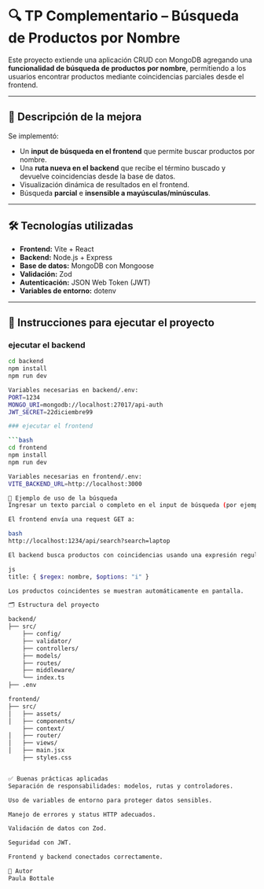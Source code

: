 
# 🔍 TP Complementario – Búsqueda de Productos por Nombre

Este proyecto extiende una aplicación CRUD con MongoDB agregando una **funcionalidad de búsqueda de productos por nombre**, permitiendo a los usuarios encontrar productos mediante coincidencias parciales desde el frontend.

---

## 🧠 Descripción de la mejora

Se implementó:

- Un **input de búsqueda en el frontend** que permite buscar productos por nombre.
- Una **ruta nueva en el backend** que recibe el término buscado y devuelve coincidencias desde la base de datos.
- Visualización dinámica de resultados en el frontend.
- Búsqueda **parcial** e **insensible a mayúsculas/minúsculas**.

---

## 🛠️ Tecnologías utilizadas

- **Frontend:** Vite + React
- **Backend:** Node.js + Express
- **Base de datos:** MongoDB con Mongoose
- **Validación:** Zod
- **Autenticación:** JSON Web Token (JWT)
- **Variables de entorno:** dotenv

---

## 🚀 Instrucciones para ejecutar el proyecto

### ejecutar el backend

```bash
cd backend
npm install
npm run dev

Variables necesarias en backend/.env:
PORT=1234
MONGO_URI=mongodb://localhost:27017/api-auth
JWT_SECRET=22diciembre99

### ejecutar el frontend

```bash
cd frontend
npm install
npm run dev

Variables necesarias en frontend/.env:
VITE_BACKEND_URL=http://localhost:3000

🔎 Ejemplo de uso de la búsqueda
Ingresar un texto parcial o completo en el input de búsqueda (por ejemplo: tablet).

El frontend envía una request GET a:

bash
http://localhost:1234/api/search?search=laptop

El backend busca productos con coincidencias usando una expresión regular:

js
title: { $regex: nombre, $options: "i" }

Los productos coincidentes se muestran automáticamente en pantalla.

🗂️ Estructura del proyecto

backend/
├── src/
    ├── config/
    ├── validator/
    ├── controllers/
    ├── models/
    ├── routes/
    ├── middleware/
    └── index.ts
├── .env

frontend/
├── src/
│   ├── assets/
│   ├── components/
    ├── context/
│   ├── router/
│   ├── views/
│   ├── main.jsx
    ├── styles.css


✅ Buenas prácticas aplicadas
Separación de responsabilidades: modelos, rutas y controladores.

Uso de variables de entorno para proteger datos sensibles.

Manejo de errores y status HTTP adecuados.

Validación de datos con Zod.

Seguridad con JWT.

Frontend y backend conectados correctamente.

🧪 Autor
Paula Bottale

